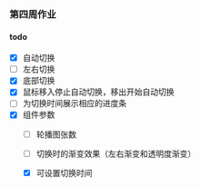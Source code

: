 ### 第四周作业

#### todo
- [x] 自动切换
- [ ] 左右切换
- [x] 底部切换
- [x] 鼠标移入停止自动切换，移出开始自动切换
- [ ] 为切换时间展示相应的进度条
- [x] 组件参数
  - [ ] 轮播图张数
  - [ ] 切换时的渐变效果（左右渐变和透明度渐变）
  - [x] 可设置切换时间

